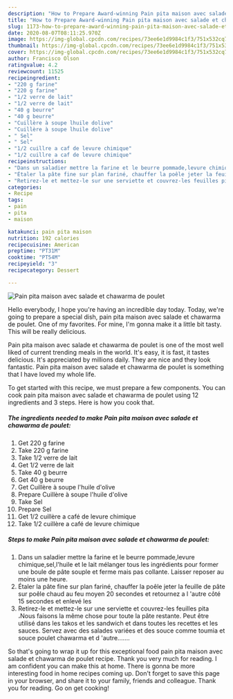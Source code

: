 ```yaml
---
description: "How to Prepare Award-winning Pain pita maison avec salade et chawarma de poulet"
title: "How to Prepare Award-winning Pain pita maison avec salade et chawarma de poulet"
slug: 1173-how-to-prepare-award-winning-pain-pita-maison-avec-salade-et-chawarma-de-poulet
date: 2020-08-07T08:11:25.970Z
image: https://img-global.cpcdn.com/recipes/73ee6e1d9984c1f3/751x532cq70/pain-pita-maison-avec-salade-et-chawarma-de-poulet-photo-principale-de-la-recette.jpg
thumbnail: https://img-global.cpcdn.com/recipes/73ee6e1d9984c1f3/751x532cq70/pain-pita-maison-avec-salade-et-chawarma-de-poulet-photo-principale-de-la-recette.jpg
cover: https://img-global.cpcdn.com/recipes/73ee6e1d9984c1f3/751x532cq70/pain-pita-maison-avec-salade-et-chawarma-de-poulet-photo-principale-de-la-recette.jpg
author: Francisco Olson
ratingvalue: 4.2
reviewcount: 11525
recipeingredient:
- "220 g farine"
- "220 g farine"
- "1/2 verre de lait"
- "1/2 verre de lait"
- "40 g beurre"
- "40 g beurre"
- "Cuillère à soupe lhuile dolive"
- "Cuillère à soupe lhuile dolive"
- " Sel"
- " Sel"
- "1/2 cuillre a caf de levure chimique"
- "1/2 cuillre a caf de levure chimique"
recipeinstructions:
- "Dans un saladier mettre la farine et le beurre pommade,levure chimique,sel,l&#39;huile et le lait mélanger tous les ingrédients pour former une boule de pâte souple et ferme mais pas collante. Laisser reposer au moins une heure."
- "Étaler la pâte fine sur plan fariné, chauffer la poêle jeter la feuille de pâte sur poêle chaud au feu moyen 20 secondes et retournez a l &#39;autre côté 15 secondes et enlevé les"
- "Retirez-le et mettez-le sur une serviette et couvrez-les feuilles pita ،Nous faisons la même chose pour toute la pâte restante. Peut être utilisé dans les takos et les sandwich et dans toutes les recettes et les sauces. Servez avec des salades variées et des souce comme toumia et souce poulet chawarma et d &#39;autre......."
categories:
- Recipe
tags:
- pain
- pita
- maison

katakunci: pain pita maison 
nutrition: 192 calories
recipecuisine: American
preptime: "PT31M"
cooktime: "PT54M"
recipeyield: "3"
recipecategory: Dessert

---
```



![Pain pita maison avec salade et chawarma de poulet](https://img-global.cpcdn.com/recipes/73ee6e1d9984c1f3/751x532cq70/pain-pita-maison-avec-salade-et-chawarma-de-poulet-photo-principale-de-la-recette.jpg)

Hello everybody, I hope you're having an incredible day today. Today, we're going to prepare a special dish, pain pita maison avec salade et chawarma de poulet. One of my favorites. For mine, I'm gonna make it a little bit tasty. This will be really delicious.

Pain pita maison avec salade et chawarma de poulet is one of the most well liked of current trending meals in the world. It's easy, it is fast, it tastes delicious. It's appreciated by millions daily. They are nice and they look fantastic. Pain pita maison avec salade et chawarma de poulet is something that I have loved my whole life.




To get started with this recipe, we must prepare a few components. You can cook pain pita maison avec salade et chawarma de poulet using 12 ingredients and 3 steps. Here is how you cook that.

<!--inarticleads1-->

##### The ingredients needed to make Pain pita maison avec salade et chawarma de poulet:

1. Get 220 g farine
1. Take 220 g farine
1. Take 1/2 verre de lait
1. Get 1/2 verre de lait
1. Take 40 g beurre
1. Get 40 g beurre
1. Get Cuillère à soupe l&#39;huile d&#39;olive
1. Prepare Cuillère à soupe l&#39;huile d&#39;olive
1. Take  Sel
1. Prepare  Sel
1. Get 1/2 cuillère a café de levure chimique
1. Take 1/2 cuillère a café de levure chimique




<!--inarticleads2-->

##### Steps to make Pain pita maison avec salade et chawarma de poulet:

1. Dans un saladier mettre la farine et le beurre pommade,levure chimique,sel,l&#39;huile et le lait mélanger tous les ingrédients pour former une boule de pâte souple et ferme mais pas collante. Laisser reposer au moins une heure.
1. Étaler la pâte fine sur plan fariné, chauffer la poêle jeter la feuille de pâte sur poêle chaud au feu moyen 20 secondes et retournez a l &#39;autre côté 15 secondes et enlevé les
1. Retirez-le et mettez-le sur une serviette et couvrez-les feuilles pita ،Nous faisons la même chose pour toute la pâte restante. Peut être utilisé dans les takos et les sandwich et dans toutes les recettes et les sauces. Servez avec des salades variées et des souce comme toumia et souce poulet chawarma et d &#39;autre.......




So that's going to wrap it up for this exceptional food pain pita maison avec salade et chawarma de poulet recipe. Thank you very much for reading. I am confident you can make this at home. There is gonna be more interesting food in home recipes coming up. Don't forget to save this page in your browser, and share it to your family, friends and colleague. Thank you for reading. Go on get cooking!
